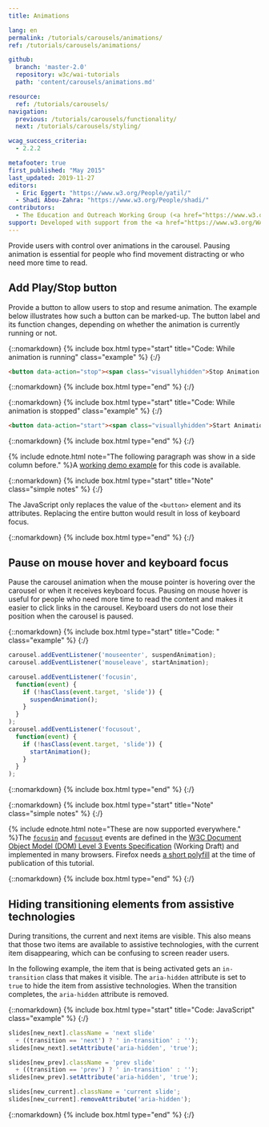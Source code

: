 ```yaml
---
title: Animations

lang: en
permalink: /tutorials/carousels/animations/
ref: /tutorials/carousels/animations/

github:
  branch: 'master-2.0'
  repository: w3c/wai-tutorials
  path: 'content/carousels/animations.md'

resource:
  ref: /tutorials/carousels/
navigation:
  previous: /tutorials/carousels/functionality/
  next: /tutorials/carousels/styling/

wcag_success_criteria:
  - 2.2.2

metafooter: true
first_published: "May 2015"
last_updated: 2019-11-27
editors:
  - Eric Eggert: "https://www.w3.org/People/yatil/"
  - Shadi Abou-Zahra: "https://www.w3.org/People/shadi/"
contributors:
  - The Education and Outreach Working Group (<a href="https://www.w3.org/WAI/EO/">EOWG</a>)
support: Developed with support from the <a href="https://www.w3.org/WAI/ACT/">WAI-ACT project</a>, co-funded by the <strong>European Commission <abbr title="Information Society Technologies">IST</abbr> Programme</strong>.
---
```


Provide users with control over animations in the carousel. Pausing animation is essential for people who find movement distracting or who need more time to read.

## Add Play/Stop button

Provide a button to allow users to stop and resume animation. The example below illustrates how such a button can be marked-up. The button label and its function changes, depending on whether the animation is currently running or not.

{::nomarkdown}
{% include box.html type="start" title="Code: While animation is running" class="example" %}
{:/}

~~~html
<button data-action="stop"><span class="visuallyhidden">Stop Animation </span>￭</button>
~~~

{::nomarkdown}
{% include box.html type="end" %}
{:/}

{::nomarkdown}
{% include box.html type="start" title="Code: While animation is stopped" class="example" %}
{:/}

~~~html
<button data-action="start"><span class="visuallyhidden">Start Animation </span>▶</button>
~~~

{::nomarkdown}
{% include box.html type="end" %}
{:/}


{% include ednote.html note="The following paragraph was show in a side column before." %}A [working demo example](/tutorials/carousels/working-example/) for this code is available.

{::nomarkdown}
{% include box.html type="start" title="Note" class="simple notes" %}
{:/}

The JavaScript only replaces the value of the `<button>` element and its attributes. Replacing the entire button would result in loss of keyboard focus.

{::nomarkdown}
{% include box.html type="end" %}
{:/}

## Pause on mouse hover and keyboard focus

Pause the carousel animation when the mouse pointer is hovering over the carousel or when it receives keyboard focus. Pausing on mouse hover is useful for people who need more time to read the content and makes it easier to click links in the carousel. Keyboard users do not lose their position when the carousel is paused.

{::nomarkdown}
{% include box.html type="start" title="Code: " class="example" %}
{:/}

~~~js
carousel.addEventListener('mouseenter', suspendAnimation);
carousel.addEventListener('mouseleave', startAnimation);

carousel.addEventListener('focusin',
  function(event) {
    if (!hasClass(event.target, 'slide')) {
      suspendAnimation();
    }
  }
);
carousel.addEventListener('focusout',
  function(event) {
    if (!hasClass(event.target, 'slide')) {
      startAnimation();
    }
  }
);
~~~

{::nomarkdown}
{% include box.html type="end" %}
{:/}

{::nomarkdown}
{% include box.html type="start" title="Note" class="simple notes" %}
{:/}

{% include ednote.html note="These are now supported everywhere." %}The [`focusin`](/tutorials/carousels/https://www.w3.org/TR/DOM-Level-3-Events/#event-type-focusIn) and [`focusout`](https://www.w3.org/TR/DOM-Level-3-Events/#event-type-focusout) events are defined in the [W3C Document Object Model (DOM) Level 3 Events Specification](https://www.w3.org/TR/DOM-Level-3-Events/) (Working Draft) and implemented in many browsers. Firefox needs [a short polyfill](full-code/) at the time of publication of this tutorial.

{::nomarkdown}
{% include box.html type="end" %}
{:/}

## Hiding transitioning elements from assistive technologies

During transitions, the current and next items are visible. This also means that those two items are available to assistive technologies, with the current item disappearing, which can be confusing to screen reader users.

In the following example, the item that is being activated gets an `in-transition` class that makes it visible. The `aria-hidden` attribute is set to `true` to hide the item from assistive technologies. When the transition completes, the `aria-hidden` attribute is removed.

{::nomarkdown}
{% include box.html type="start" title="Code: JavaScript" class="example" %}
{:/}

~~~js
slides[new_next].className = 'next slide'
  + ((transition == 'next') ? ' in-transition' : '');
slides[new_next].setAttribute('aria-hidden', 'true');

slides[new_prev].className = 'prev slide'
  + ((transition == 'prev') ? ' in-transition' : '');
slides[new_prev].setAttribute('aria-hidden', 'true');

slides[new_current].className = 'current slide';
slides[new_current].removeAttribute('aria-hidden');
~~~

{::nomarkdown}
{% include box.html type="end" %}
{:/}
